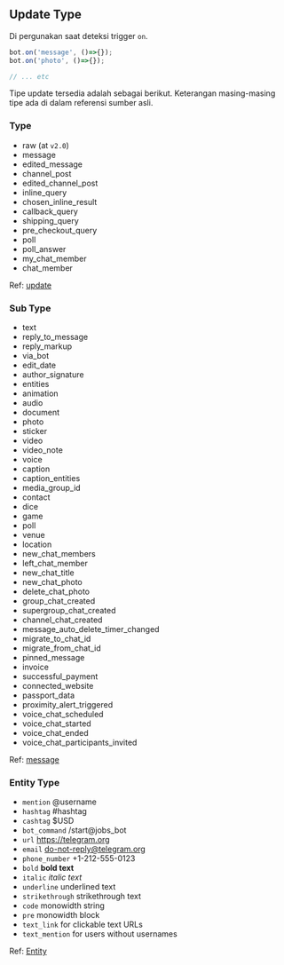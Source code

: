 ## Update Type

Di pergunakan saat deteksi trigger `on`.

```javascript
bot.on('message', ()=>{});
bot.on('photo', ()=>{});

// ... etc
```

Tipe update tersedia adalah sebagai berikut. Keterangan masing-masing tipe ada di dalam referensi sumber asli.

### Type

- raw (at `v2.0`)
- message
- edited_message
- channel_post
- edited_channel_post
- inline_query
- chosen_inline_result
- callback_query
- shipping_query
- pre_checkout_query
- poll
- poll_answer
- my_chat_member
- chat_member

Ref: [update](https://core.telegram.org/bots/api#update)

### Sub Type

- text
- reply_to_message
- reply_markup
- via_bot
- edit_date
- author_signature
- entities
- animation
- audio
- document
- photo
- sticker
- video
- video_note
- voice
- caption
- caption_entities
- media_group_id
- contact
- dice
- game
- poll
- venue
- location
- new_chat_members
- left_chat_member
- new_chat_title
- new_chat_photo
- delete_chat_photo
- group_chat_created
- supergroup_chat_created
- channel_chat_created
- message_auto_delete_timer_changed
- migrate_to_chat_id
- migrate_from_chat_id
- pinned_message
- invoice
- successful_payment
- connected_website
- passport_data
- proximity_alert_triggered
- voice_chat_scheduled
- voice_chat_started
- voice_chat_ended
- voice_chat_participants_invited

Ref: [message](https://core.telegram.org/bots/api#message)

### Entity Type

- `mention` @username
- `hashtag` #hashtag
- `cashtag` $USD
- `bot_command` /start@jobs_bot
- `url` https://telegram.org
- `email` do-not-reply@telegram.org
- `phone_number` +1-212-555-0123
- `bold` **bold text**
- `italic` _italic text_
- `underline` underlined text
- `strikethrough` strikethrough text
- `code` monowidth string
- `pre` monowidth block
- `text_link` for clickable text URLs
- `text_mention` for users without usernames

Ref: [Entity](https://core.telegram.org/bots/api#messageentity)
